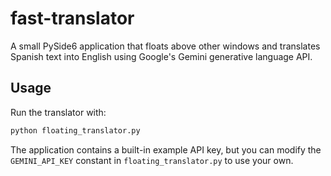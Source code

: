 # fast-translator

A small PySide6 application that floats above other windows and translates
Spanish text into English using Google's Gemini generative language API.

## Usage

Run the translator with:

```bash
python floating_translator.py
```

The application contains a built-in example API key, but you can modify the
`GEMINI_API_KEY` constant in `floating_translator.py` to use your own.
